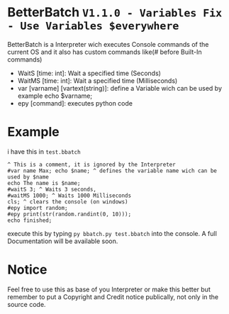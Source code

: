 # BetterBatch `V1.1.0 - Variables Fix - Use Variables $everywhere`
BetterBatch is a Interpreter wich executes Console commands of the current OS and it also has custom commands like(# before Built-In commands)
- WaitS [time: int]: Wait a specified time (Seconds)
- WaitMS [time: int]: Wait a specified time (Milliseconds)
- var [varname] [vartext(string)]: define a Variable wich can be used by example echo $varname;
- epy [command]: executes python code
# Example
i have this in `test.bbatch`
```
^ This is a comment, it is ignored by the Interpreter
#var name Max; echo $name; ^ defines the variable name wich can be used by $name
echo The name is $name;
#waitS 3; ^ Waits 3 seconds,
#waitMS 1000; ^ Waits 1000 Milliseconds
cls; ^ clears the console (on windows)
#epy import random;
#epy print(str(random.randint(0, 10)));
echo finished;
```
execute this by typing `py bbatch.py test.bbatch` into the console.
A full Documentation will be available soon.
# Notice
Feel free to use this as base of you Interpreter or make this better but remember to put a Copyright and Credit notice publically, not only in the source code.
